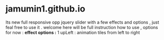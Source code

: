 # jamumin1.github.io
Its new full responsive opp jquery slider with a few effects and options , just feal free to use it . welcome
here will be full instruction how to use , options for now :
<strong>effect options :</strong>
1 upLeft : animation tiles from left to right 

